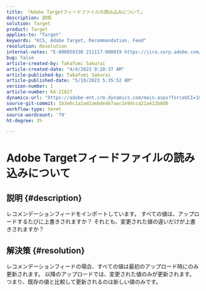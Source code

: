 ```yaml
---
title: 「Adobe Targetフィードファイルの読み込みについて」
description: 説明
solution: Target
product: Target
applies-to: "Target"
keywords: "KCS, Adobe Target, Recommandation, Feed"
resolution: Resolution
internal-notes: "E-000859330 211117-000019 https://jira.corp.adobe.com/browse/RECS-5411"
bug: false
article-created-by: Takafumi Sakurai
article-created-date: "4/4/2023 9:20:37 AM"
article-published-by: Takafumi Sakurai
article-published-date: "5/10/2023 5:35:52 AM"
version-number: 1
article-number: KA-21827
dynamics-url: "https://adobe-ent.crm.dynamics.com/main.aspx?forceUCI=1&pagetype=entityrecord&etn=knowledgearticle&id=85cc9bf4-c9d2-ed11-a7c7-6045bd006ce9"
source-git-commit: 1b3e6c1a1ad1aebde4b7aac1e9dcca21a412b8d6
workflow-type: tm+mt
source-wordcount: '79'
ht-degree: 3%

---
```


# Adobe Targetフィードファイルの読み込みについて

## 説明 {#description}

レコメンデーションフィードをインポートしています。 すべての値は、アップロードするたびに上書きされますか？ それとも、変更された値の違いだけが上書きされますか？

## 解決策 {#resolution}


レコメンデーションフィードの場合、すべての値は最初のアップロード時にのみ更新されます。 以降のアップロードでは、変更された値のみが更新されます。 つまり、既存の値と比較して更新されるのは新しい値のみです。
